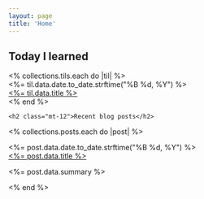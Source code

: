 ```yaml
---
layout: page
title: 'Home'
---
```


<div class="mx-auto my-0 bg-white p-[40px] pb-1">
	<!-- <h2>Personal agile</h2>
	<% collections.sprints.each do |sprint| %>
    <div class="mb-10">
      <div class="mt-0 mb-0">
        <a class="" href="<%= sprint.relative_url %>"><%= sprint.data.title %></a>
      </div>
    </div>
  <% end %> -->
	<h2>Today I learned</h2>
	<% collections.tils.each do |til| %>
    <div class="mb-[16px]">
			<div class="text-[10px] text-[#959595] font-medium"><%= til.data.date.to_date.strftime("%B %d, %Y") %></div>
      <div class="mt-0 mb-0">
        <a class="" href="<%= til.relative_url %>"><%= til.data.title %></a>
      </div>
    </div>
  <% end %> 

	<h2 class="mt-12">Recent blog posts</h2>
  <% collections.posts.each do |post| %>
    <div class="mb-[16px]">
      <div class="text-[10px] text-[#959595] font-medium"><%= post.data.date.to_date.strftime("%B %d, %Y") %></div>
      <div class="mt-0 mb-0">
        <a class="" href="<%= post.relative_url %>"><%= post.data.title %></a>
      </div>
      <p class=""><%= post.data.summary %></p>
    </div>
  <% end %>
</div>
